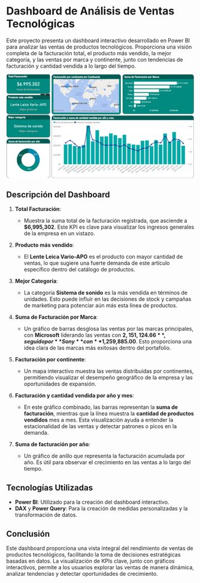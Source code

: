 # Dashboard de Análisis de Ventas Tecnológicas

Este proyecto presenta un dashboard interactivo desarrollado en Power BI para analizar las ventas de productos tecnológicos. Proporciona una visión completa de la facturación total, el producto más vendido, la mejor categoría, y las ventas por marca y continente, junto con tendencias de facturación y cantidad vendida a lo largo del tiempo.

![Dashboard de Ventas](https://raw.githubusercontent.com/Dataniel31/dashboard-ventas-tecnologia/refs/heads/main/dashboardimg.png)

## Descripción del Dashboard

1. **Total Facturación**: 
   - Muestra la suma total de la facturación registrada, que asciende a **$6,995,302**. Este KPI es clave para visualizar los ingresos generales de la empresa en un vistazo.

2. **Producto más vendido**:
   - El **Lente Leica Vario-APO** es el producto con mayor cantidad de ventas, lo que sugiere una fuerte demanda de este artículo específico dentro del catálogo de productos.

3. **Mejor Categoría**:
   - La categoría **Sistema de sonido** es la más vendida en términos de unidades. Esto puede influir en las decisiones de stock y campañas de marketing para potenciar aún más esta línea de productos.

4. **Suma de Facturación por Marca**:
   - Un gráfico de barras desglosa las ventas por las marcas principales, con **Microsoft** liderando las ventas con **$2,151,124.66**, seguido por **Sony** con **$1,259,885.00**. Esto proporciona una idea clara de las marcas más exitosas dentro del portafolio.

5. **Facturación por continente**:
   - Un mapa interactivo muestra las ventas distribuidas por continentes, permitiendo visualizar el desempeño geográfico de la empresa y las oportunidades de expansión.

6. **Facturación y cantidad vendida por año y mes**:
   - En este gráfico combinado, las barras representan la **suma de facturación**, mientras que la línea muestra la **cantidad de productos vendidos** mes a mes. Esta visualización ayuda a entender la estacionalidad de las ventas y detectar patrones o picos en la demanda.

7. **Suma de facturación por año**:
   - Un gráfico de anillo que representa la facturación acumulada por año. Es útil para observar el crecimiento en las ventas a lo largo del tiempo.

## Tecnologías Utilizadas
- **Power BI**: Utilizado para la creación del dashboard interactivo.
- **DAX** y **Power Query**: Para la creación de medidas personalizadas y la transformación de datos.

## Conclusión

Este dashboard proporciona una vista integral del rendimiento de ventas de productos tecnológicos, facilitando la toma de decisiones estratégicas basadas en datos. La visualización de KPIs clave, junto con gráficos interactivos, permite a los usuarios explorar las ventas de manera dinámica, analizar tendencias y detectar oportunidades de crecimiento.
